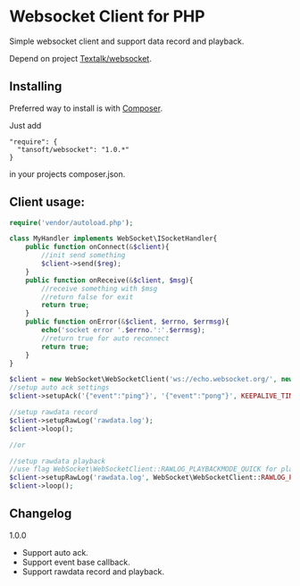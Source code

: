 Websocket Client for PHP
========================

Simple websocket client and support data record and playback.

Depend on project [Textalk/websocket](https://github.com/Textalk/websocket-php/).

Installing
----------

Preferred way to install is with [Composer](https://getcomposer.org/).

Just add

    "require": {
      "tansoft/websocket": "1.0.*"
    }

in your projects composer.json.

Client usage:
-------------
```php
require('vendor/autoload.php');

class MyHandler implements WebSocket\ISocketHandler{
    public function onConnect(&$client){
        //init send something
        $client->send($reg);
    }
    public function onReceive(&$client, $msg){
        //receive something with $msg
        //return false for exit
        return true;
    }
    public function onError(&$client, $errno, $errmsg){
        echo('socket error '.$errno.':'.$errmsg);
        //return true for auto reconnect
        return true;
    }
}

$client = new WebSocket\WebSocketClient('ws://echo.websocket.org/', new MyHandler);
//setup auto ack settings
$client->setupAck('{"event":"ping"}', '{"event":"pong"}', KEEPALIVE_TIMEOUT_SECOND);

//setup rawdata record
$client->setupRawLog('rawdata.log');
$client->loop();

//or

//setup rawdata playback
//use flag WebSocket\WebSocketClient::RAWLOG_PLAYBACKMODE_QUICK for playback with no sleep
$client->setupRawLog('rawdata.log', WebSocket\WebSocketClient::RAWLOG_PLAYBACKMODE_NORMAL);
$client->loop();

```

Changelog
---------

1.0.0

 * Support auto ack.
 * Support event base callback.
 * Support rawdata record and playback.
